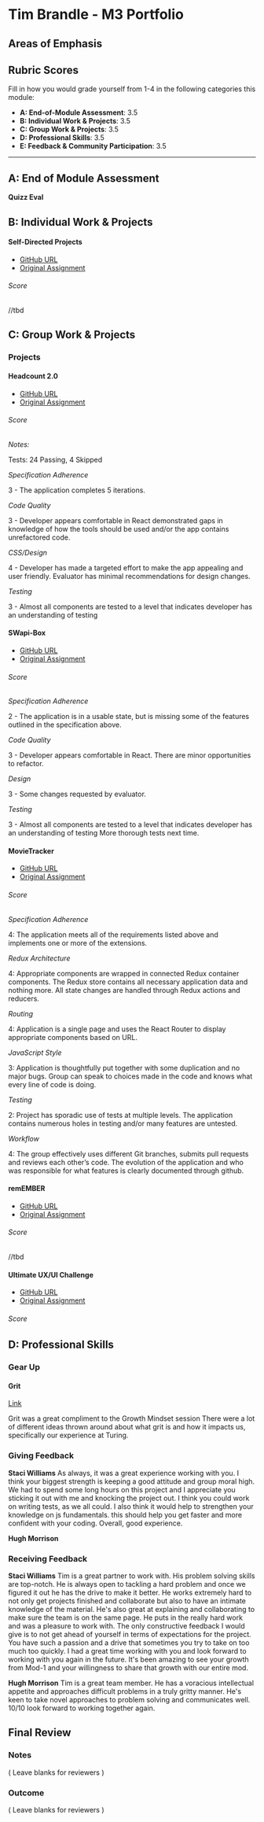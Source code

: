 # Tim Brandle - M3 Portfolio

## Areas of Emphasis


## Rubric Scores

Fill in how you would grade yourself from 1-4 in the following categories this module:

* **A: End-of-Module Assessment**: 3.5
* **B: Individual Work & Projects**: 3.5
* **C: Group Work & Projects**: 3.5
* **D: Professional Skills**: 3.5
* **E: Feedback & Community Participation**: 3.5

-----------------------

## A: End of Module Assessment

**Quizz Eval**




## B: Individual Work & Projects


#### Self-Directed Projects

* [GitHub URL](https://github.com/tbrandle/Travel-App)
* [Original Assignment](http://frontend.turing.io/projects/self-directed-project.html)

###### Score

//tbd

## C: Group Work & Projects

### Projects

#### Headcount 2.0

* [GitHub URL](https://github.com/tbrandle/Head_Count)
* [Original Assignment](https://github.com/turingschool-examples/headcount2.0)


###### Score

*Notes:*

Tests: 24 Passing, 4 Skipped

*Specification Adherence*

3 - The application completes 5 iterations.

*Code Quality*

3 - Developer appears comfortable in React demonstrated gaps in knowledge of how the tools should be used and/or the app contains unrefactored code.

*CSS/Design*

4 - Developer has made a targeted effort to make the app appealing and user friendly. Evaluator has minimal recommendations for design changes.

*Testing*

3 - Almost all components are tested to a level that indicates developer has an understanding of testing

#### SWapi-Box

* [GitHub URL](https://github.com/tbrandle/swapibox)
* [Original Assignment](http://frontend.turing.io/projects/swapi-box.html)

###### Score

*Specification Adherence*

2 - The application is in a usable state, but is missing some of the features outlined in the specification above.

*Code Quality*

3 - Developer appears comfortable in React. There are minor opportunities to refactor.

*Design*

3 - Some changes requested by evaluator.

*Testing*

3 - Almost all components are tested to a level that indicates developer has an understanding of testing More thorough tests next time.

#### MovieTracker

* [GitHub URL](https://github.com/tbrandle/MovieTracker)
* [Original Assignment](https://github.com/turingschool-examples/movie-tracker)

###### Score

*Specification Adherence*

4: The application meets all of the requirements listed above and implements one or more of the extensions.

*Redux Architecture*

4: Appropriate components are wrapped in connected Redux container components. The Redux store contains all necessary application data and nothing more. All state changes are handled through Redux actions and reducers.

*Routing*

4: Application is a single page and uses the React Router to display appropriate components based on URL.

*JavaScript Style*

3: Application is thoughtfully put together with some duplication and no major bugs. Group can speak to choices made in the code and knows what every line of code is doing.

*Testing*

2: Project has sporadic use of tests at multiple levels. The application contains numerous holes in testing and/or many features are untested.

*Workflow*

4: The group effectively uses different Git branches, submits pull requests and reviews each other’s code. The evolution of the application and who was responsible for what features is clearly documented through github.


#### remEMBER

* [GitHub URL](http://frontend.turing.io/projects/remember.html)
* [Original Assignment](https://github.com/tbrandle/1611-remember-splinter)

###### Score


//tbd


#### Ultimate UX/UI Challenge

* [GitHub URL](https://github.com/tbrandle/Fitness-App-Layout)
* [Original Assignment](http://frontend.turing.io/projects/ultimate-ux-ui-team-challenge.html)

###### Score

## D: Professional Skills

### Gear Up

#### Grit
[Link](https://github.com/turingschool/gear-up/blob/master/grit.markdown)

Grit was a great compliment to the Growth Mindset session There were a lot of different ideas thrown around about what grit is and how it impacts us, specifically our experience at Turing.


### Giving Feedback

**Staci Williams**
As always, it was a great experience working with you. I think your biggest strength is keeping a good attitude and group moral high. We had to spend some long hours on this project and I appreciate you sticking it out with me and knocking the project out. I think you could work on writing tests, as we all could. I also think it would help to strengthen your knowledge on js fundamentals. this should help you get faster and more confident with your coding. Overall, good experience.

**Hugh Morrison**


### Receiving Feedback

**Staci Williams**
Tim is a great partner to work with. His problem solving skills are top-notch. He is always open to tackling a hard problem and once we figured it out he has the drive to make it better. He works extremely hard to not only get projects finished and collaborate but also to have an intimate knowledge of the material. He's also great at explaining and collaborating to make sure the team is on the same page. He puts in the really hard work and was a pleasure to work with. The only constructive feedback I would give is to not get ahead of yourself in terms of expectations for the project. You have such a passion and a drive that sometimes you try to take on too much too quickly. I had a great time working with you and look forward to working with you again in the future. It's been amazing to see your growth from Mod-1 and your willingness to share that growth with our entire mod.

**Hugh Morrison**
Tim is a great team member. He has a voracious intellectual appetite and approaches difficult problems in a truly gritty manner. He's keen to take novel approaches to problem solving and communicates well. 10/10 look forward to working together again.


## Final Review

### Notes

( Leave blanks for reviewers )

### Outcome

( Leave blanks for reviewers )
